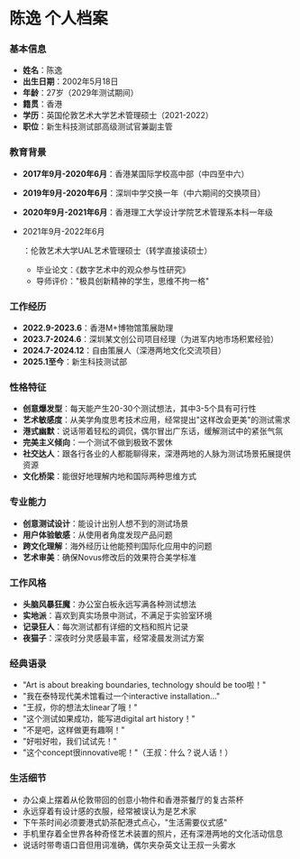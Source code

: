 # 陈逸 个人档案

### 基本信息

- **姓名**：陈逸
- **出生日期**：2002年5月18日
- **年龄**：27岁（2029年测试期间）
- **籍贯**：香港
- **学历**：英国伦敦艺术大学艺术管理硕士（2021-2022）
- **职位**：新生科技测试部高级测试官兼副主管

### 教育背景

- **2017年9月-2020年6月**：香港某国际学校高中部（中四至中六）

- **2019年9月-2020年6月**：深圳中学交换一年（中六期间的交换项目）

- **2020年9月-2021年6月**：香港理工大学设计学院艺术管理系本科一年级

- 2021年9月-2022年6月

  ：伦敦艺术大学UAL艺术管理硕士（转学直接读硕士）

  - 毕业论文：《数字艺术中的观众参与性研究》
  - 导师评价："极具创新精神的学生，思维不拘一格"

### 工作经历

- **2022.9-2023.6**：香港M+博物馆策展助理
- **2023.7-2024.6**：深圳某文创公司项目经理（为进军内地市场积累经验）
- **2024.7-2024.12**：自由策展人（深港两地文化交流项目）
- **2025.1至今**：新生科技测试部

### 性格特征

- **创意爆发型**：每天能产生20-30个测试想法，其中3-5个具有可行性
- **艺术敏感度**：从美学角度思考技术应用，经常提出"这样改会更美"的测试需求
- **港式幽默**：说话带着轻松的调侃，偶尔冒出广东话，缓解测试中的紧张气氛
- **完美主义倾向**：一个测试不做到极致不罢休
- **社交达人**：跟各行各业的人都能聊得来，深港两地的人脉为测试场景拓展提供资源
- **文化桥梁**：能很好地理解内地和国际两种思维方式

### 专业能力

- **创意测试设计**：能设计出别人想不到的测试场景
- **用户体验敏感**：从使用者角度发现产品问题
- **跨文化理解**：海外经历让他能预判国际化应用中的问题
- **艺术审美**：确保Novus修改后的效果符合美学标准

### 工作风格

- **头脑风暴狂魔**：办公室白板永远写满各种测试想法
- **实地派**：喜欢到真实场景中测试，不满足于实验室环境
- **记录狂人**：每次测试都有详细的文档和照片记录
- **夜猫子**：深夜时分灵感最丰富，经常凌晨发测试方案

### 经典语录

- "Art is about breaking boundaries, technology should be too啦！"
- "我在泰特现代美术馆看过一个interactive installation..."
- "王叔，你的想法太linear了哦！"
- "这个测试如果成功，能写进digital art history！"
- "不是吧，这样做更有趣啊！"
- "好啦好啦，我们试试先！"
- "这个concept很innovative呢！"（王叔：什么？说人话！）

### 生活细节

- 办公桌上摆着从伦敦带回的创意小物件和香港茶餐厅的复古茶杯
- 永远穿着有设计感的衣服，经常被误认为是艺术家
- 下午茶时间必须要港式奶茶配港式点心，"生活需要仪式感"
- 手机里存着全世界各种奇怪艺术装置的照片，还有深港两地的文化活动信息
- 说话时带粤语口音但用词准确，偶尔夹杂英文让王叔一头雾水
